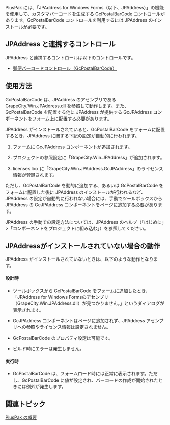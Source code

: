 
PlusPak には、「JPAddress for Windows Forms（以下、JPAddress）」の機能を使用して、カスタマバーコードを生成する GcPostalBarCode コントロールがあります。GcPostalBarCode コントロールを利用するには JPAddress のインストールが必要です。

## JPAddress と連携するコントロール

JPAddress と連携するコントロールは以下のコントロールです。

*   [郵便バーコードコントロール（GcPostalBarCode）](gcdocsite__documentlink?toc-item-id=0730a06f-f335-417d-a155-281c74621ac0)
    

## 使用方法

GcPostalBarCode は、JPAddress のアセンブリである GrapeCity.Win.JPAddress.dll を参照して動作します。また、GcPostalBarCode を配置する他に JPAddress が提供する GcJPAddress コンポーネントをフォーム上に配置する必要があります。

JPAddress がインストールされていると、GcPostalBarCode をフォームに配置するとき、JPAddress に関する下記の設定が自動的に行われます。

1.  フォームに GcJPAddress コンポーネントが追加されます。
    
2.  プロジェクトの参照設定に「GrapeCity.Win.JPAddress」が追加されます。
    
3.  licenses.licx に「GrapeCity.Win.JPAddress.GcJPAddress」のライセンス情報が登録されます。
    

ただし、GcPostalBarCode を動的に追加する、あるいは GcPostalBarCode をフォームに配置した後に JPAddress のインストールが行われるなど、JPAddress の設定が自動的に行われない場合には、手動でツールボックスから JPAddress の GcJPAddress コンポーネントをページに追加する必要があります。

JPAddress の手動での設定方法については、JPAddress のヘルプ（「はじめに」>「コンポーネントをプロジェクトに組み込む」）を参照してください。

## JPAddressがインストールされていない場合の動作

JPAddress がインストールされていないときは、以下のような動作となります。

#### 設計時

*   ツールボックスから GcPostalBarCode をフォームに追加したとき、「JPAddress for Windows Formsのアセンブリ（GrapeCity.Win.JPAddress.dll）が見つかりません。」というダイアログが表示されます。
    
*   GcJPAddress コンポーネントはページに追加されず、JPAddress アセンブリへの参照やライセンス情報は設定されません。
    
*   GcPostalBarCode のプロパティ設定は可能です。
    
*   ビルド時にエラーは発生しません。
    

#### 実行時

*   GcPostalBarCode は、フォームロード時には正常に表示されます。ただし、GcPostalBarCode に値が設定され、バーコードの作成が開始されたときには例外が発生します。
    

## 関連トピック

[PlusPak の概要](gcdocsite__documentlink?toc-item-id=a3150ed1-8629-4fb5-8a0d-cfc1024668d5)
